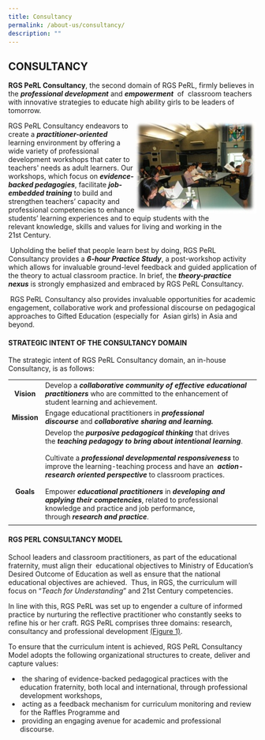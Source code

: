 ```yaml
---
title: Consultancy
permalink: /about-us/consultancy/
description: ""
---
```

## CONSULTANCY

**RGS PeRL Consultancy**, the second domain of RGS PeRL, firmly believes in the **_professional development_** and **_empowerment_**  of  classroom teachers with innovative strategies to educate high ability girls to be leaders of tomorrow.

<img src="/images/internal consultancy.jpg" style="width:49%" align=right>

RGS PeRL Consultancy endeavors to create a **_practitioner-oriented_** learning environment by offering a wide variety of professional development workshops that cater to teachers' needs as adult learners. Our workshops, which focus on **_evidence-backed pedagogies_**, facilitate **_job-embedded training_** to build and strengthen teachers’ capacity and professional competencies to enhance students’ learning experiences and to equip students with the relevant knowledge, skills and values for living and working in the 21st Century.

 Upholding the belief that people learn best by doing, RGS PeRL Consultancy provides a **_6-hour Practice Study_**, a post-workshop activity which allows for invaluable ground-level feedback and guided application of the theory to actual classroom practice. In brief, the **_theory-practice nexus_** is strongly emphasized and embraced by RGS PeRL Consultancy.

 RGS PeRL Consultancy also provides invaluable opportunities for academic engagement, collaborative work and professional discourse on pedagogical approaches to Gifted Education (especially for  Asian girls) in Asia and beyond.
 
 #### STRATEGIC INTENT OF THE CONSULTANCY DOMAIN

The strategic intent of RGS PeRL Consultancy domain, an in-house Consultancy, is as follows:

|   |   |
|:-:|---|
| **Vision**  | Develop a **_collaborative community of effective_** **_educational practitioners_** who are committed to the enhancement of student learning and achievement.  |
| **Mission**  | Engage educational practitioners in **_professional discourse_** and **_collaborative sharing and learning._**  |
| <br><br><br><br>**Goals**  | Develop the **_purposive pedagogical thinking_** that drives the **_teaching pedagogy to bring about intentional learning_**.<br><br>Cultivate a **_professional developmental responsiveness_** to improve the learning-teaching process and have an  **_action-research oriented perspective_** to classroom practices.<br><br>Empower **_educational practitioners_** in **_developing and applying their competencies_**, related to professional knowledge and practice and job performance, through **_research and practice_**.  |
|   |   |

#### RGS PERL CONSULTANCY MODEL

School leaders and classroom practitioners, as part of the educational fraternity, must align their  educational objectives to Ministry of Education’s Desired Outcome of Education as well as ensure that the national educational objectives are achieved.  Thus, in RGS, the curriculum will focus on “_Teach for Understanding_” and 21st Century competencies.

In line with this, RGS PeRL was set up to engender a culture of informed practice by nurturing the reflective practitioner who constantly seeks to refine his or her craft. RGS PeRL comprises three domains: research, consultancy and professional development [(Figure 1)](/files/RGSPeRLConsultancy-Writeup(2)_2014-Alignment%20diagram.pdf).

To ensure that the curriculum intent is achieved, RGS PeRL Consultancy Model adopts the following organizational structures to create, deliver and capture values:

*    the sharing of evidence-backed pedagogical practices with the education fraternity, both local and international, through professional development workshops,
*    acting as a feedback mechanism for curriculum monitoring and review for the Raffles Programme and
*    providing an engaging avenue for academic and professional discourse.